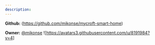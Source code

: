```yaml
---
description: 
---
```



**Github:** (https://github.com/mikonse/mycroft-smart-home)

**Owner:** [@mikonse](https://github.com/mikonse) ![https://avatars3.githubusercontent.com/u/8191984?v=4]

